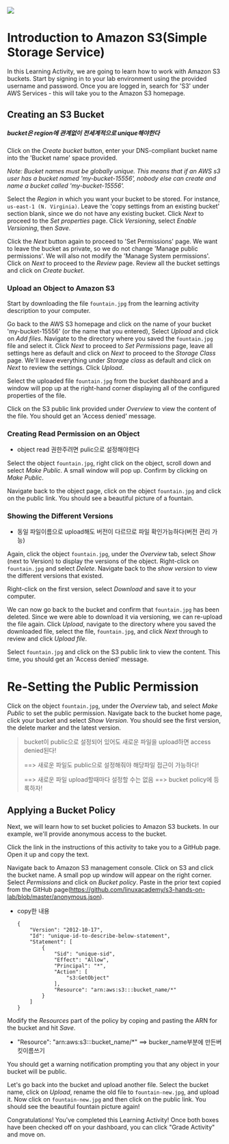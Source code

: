 ![](https://s3.amazonaws.com/assessment_engine/production/labs/255/lab_diagram_Introduction%20to%20Amazon%20S3.png?X-Amz-Algorithm=AWS4-HMAC-SHA256&X-Amz-Credential=ASIA3ETCCTRFOO277VC6%2F20201020%2Fus-east-1%2Fs3%2Faws4_request&X-Amz-Date=20201020T161608Z&X-Amz-Expires=3600&X-Amz-SignedHeaders=host&X-Amz-Security-Token=IQoJb3JpZ2luX2VjEBQaCXVzLWVhc3QtMSJHMEUCID04O1RO58kWqSNFc5So%2BTbL4AOZI1Ro16O3W7YeZy6TAiEA6F6iNhW71qxIV7pFdlEftBDEwYZtrxqRJEFw3pm98KoqowMIXRAAGgw3NjU3ODM2MTI0OTAiDDemLadoqpgPGpuY6CqAA44EnvZdAFAF5JY5kj8cJEkR5wTP04MyEHVMLyfP31PWJrrlUP1Mo181bC%2Bcs7GtChdiHRDtruRDVoDrLXXk0XA9f%2FFUS5TGUphxvhjGXEwsWZPKplHkJc1PHIrhKd08fOEOSzYVuFwzNlGFJCARhJ4GViB78B0r3deWA7Yz8%2F7kKphDUvqAIVZCOkGUUKdXDrbFIq6tOO4cnxhnMAQtuEN5fY4%2Fq2gsQX7F0j1Cao1cdIROntsAYCLnZSlP7bhIbPQBhqVhbdm0pyLZ7YX5rdtbOtO5VDLx0lPXrIGRry%2B7rZrkzyDkpplCTuSC8aYecyIdlCfYnyiv5PbREnM5%2BRg6NGR2DkhSAljSWXzK7s61IHP99bv1dkAM%2F5ljtF61mdx9S9vYTWfuK6V0lzFhKynpbcVq70uTNEMm88kGozar%2BwI6YGCVfU%2F1f4fCxB2wgWCpH0Fz4UOiAZW3aUIMm%2FFL1hxGSU%2BCxCwzApNDy4jF%2BMpA30nj9zZ40ghZHMqRpjDLkbv8BTrrAaQloqi2raag9ej1cryW0oyZNPArAGWaZBdYb1bvC60AjEaOglU0KH6PEWF%2BwDqSLN6u5KDN9ezTAIMlFWIS%2Fm4MXzRvvENFLppByNMBySbO98PMkECcRmZ6xwiWKC6WIL8LpoWJoDaPPWhQEPJ1Rg9szldvmcuqXmJDnQyFLTOvSe0gmgoiYi8rBY9V6Q4gt0NAmsLPtIp485YuVvIJOxRx7ojHYxMz378GgIjhCMHIBWZPervpE44wdMMWgwPwiUmfQkioCaUgAnqgH24r8VcGPfxGnklbC%2FBOhbmorAe8iQQgiAhdnXb82sc%3D&X-Amz-Signature=33059539bc55b1a72fd1e2ed5c4681e2e983e22f150f7615643a55410d11f765)
# Introduction to Amazon S3(Simple Storage Service)

In this Learning Activity, we are going to learn how to work with Amazon S3 buckets. Start by signing in to your lab environment using the provided username and password. Once you are logged in, search for 'S3' under AWS Services - this will take you to the Amazon S3 homepage.

## Creating an S3 Bucket

##### bucket은 region에 관계없이 전세계적으로 unique해야한다

Click on the *Create bucket* button, enter your DNS-compliant bucket name into the 'Bucket name' space provided.

*Note: Bucket names must be globally unique. This means that if an AWS s3 user has a bucket named 'my-bucket-15556', nobody else can create and name a bucket called 'my-bucket-15556'.*

Select the *Region* in which you want your bucket to be stored. For instance, `us-east-1 (N. Virginia)`. Leave the 'copy settings from an existing bucket' section blank, since we do not have any existing bucket. Click *Next* to proceed to the *Set properties* page. Click *Versioning*, select *Enable Versioning*, then *Save*.

Click the *Next* button again to proceed to 'Set Permissions' page. We want to leave the bucket as private, so we do not change 'Manage public permissions'. We will also not modify the 'Manage System permissions'. Click on *Next* to proceed to the *Review* page. Review all the bucket settings and click on *Create bucket*.

### Upload an Object to Amazon S3

Start by downloading the file `fountain.jpg` from the learning activity description to your computer.

Go back to the AWS S3 homepage and click on the name of your bucket 'my-bucket-15556' (or the name that you entered), Select *Upload* and click on *Add files*. Navigate to the directory where you saved the `fountain.jpg` file and select it. Click *Next* to proceed to *Set Permissions* page, leave all settings here as default and click on *Next* to proceed to the *Storage Class* page. We'll leave everything under *Storage class* as default and click on *Next* to review the settings. Click *Upload*.

Select the uploaded file `fountain.jpg` from the bucket dashboard and a window will pop up at the right-hand corner displaying all of the configured properties of the file.

Click on the S3 public link provided under *Overview* to view the content of the file. You should get an 'Access denied' message.

### Creating Read Permission on an Object

- object read 권한주려면 pulic으로 설정해야한다

Select the object `fountain.jpg`, right click on the object, scroll down and select *Make Public*. A small window will pop up. Confirm by clicking on *Make Public*.

Navigate back to the object page, click on the object `fountain.jpg` and click on the public link. You should see a beautiful picture of a fountain.

### Showing the Different Versions

- 동일 파일이름으로 upload해도 버전이 다르므로 파일 확인가능하다(버전 관리 가능)

Again, click the object `fountain.jpg`, under the *Overview* tab, select *Show* (next to Version) to display the versions of the object. Right-click on `fountain.jpg` and select *Delete*. Navigate back to the *show version* to view the different versions that existed.

Right-click on the first version, select *Download* and save it to your computer.

We can now go back to the bucket and confirm that `fountain.jpg` has been deleted. Since we were able to download it via versioning, we can re-upload the file again. Click *Upload*, navigate to the directory where you saved the downloaded file, select the file, `fountain.jpg`, and click *Next* through to review and click *Upload file*.

Select `fountain.jpg` and click on the S3 public link to view the content. This time, you should get an 'Access denied' message.

# Re-Setting the Public Permission

Click on the object `fountain.jpg`, under the *Overview* tab, and select *Make Public* to set the public permission. Navigate back to the bucket home page, click your bucket and select *Show Version*. You should see the first version, the delete marker and the latest version.

> bucket이 public으로 설정되어 있어도 새로운 파일을 upload하면 access denied된다!
>
> ==> 새로운 파일도 public으로 설정해줘야 해당파일 접근이 가능하다!
>
> ==> 새로운 파일 upload할때마다 설정할 수는 없음 ==> bucket policy에 등록하자!

## Applying a Bucket Policy

Next, we will learn how to set bucket policies to Amazon S3 buckets. In our example, we'll provide anonymous access to the bucket.

Click the link in the instructions of this activity to take you to a GitHub page. Open it up and copy the text.

Navigate back to Amazon S3 management console. Click on S3 and click the bucket name. A small pop up window will appear on the right corner. Select *Permissions* and click on *Bucket policy*. Paste in the prior text copied from the GitHub page(https://github.com/linuxacademy/s3-hands-on-lab/blob/master/anonymous.json). 

- copy한 내용

  ```
  {
      "Version": "2012-10-17",
      "Id": "unique-id-to-describe-below-statement",
      "Statement": [
          {
              "Sid": "unique-sid",
              "Effect": "Allow",
              "Principal": "*",
              "Action": [
                  "s3:GetObject"
              ],
              "Resource": "arn:aws:s3:::bucket_name/*"
          }
      ]
  }
  ```

Modify the *Resources* part of the policy by coping and pasting the ARN for the bucket and hit *Save*. 

- "Resource": "arn:aws:s3:::bucket_name/*"  ==> bucker_name부분에 만든버킷이름쓰기

You should get a warning notification prompting you that any object in your bucket will be public.

Let's go back into the bucket and upload another file. Select the bucket name, click on *Upload*, rename the old file to `fountain-new.jpg`, and upload it. Now click on `fountain-new.jpg` and then click on the public link. You should see the beautiful fountain picture again!

Congratulations! You've completed this Learning Activity! Once both boxes have been checked off on your dashboard, you can click "Grade Activity" and move on.

